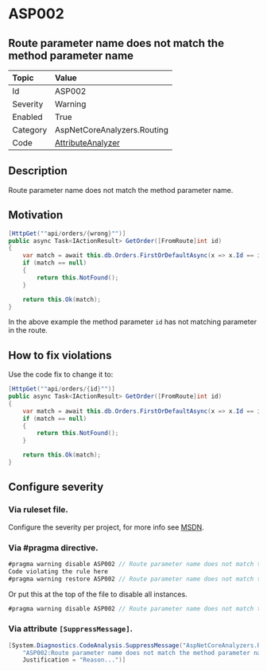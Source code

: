 # ASP002
## Route parameter name does not match the method parameter name

| Topic    | Value
| :--      | :--
| Id       | ASP002
| Severity | Warning
| Enabled  | True
| Category | AspNetCoreAnalyzers.Routing
| Code     | [AttributeAnalyzer](https://github.com/DotNetAnalyzers/AspNetCoreAnalyzers/blob/master/AspNetCoreAnalyzers/Analyzers/AttributeAnalyzer.cs)

## Description

Route parameter name does not match the method parameter name.

## Motivation

```cs
[HttpGet(""api/orders/{wrong}"")]
public async Task<IActionResult> GetOrder([FromRoute]int id)
{
    var match = await this.db.Orders.FirstOrDefaultAsync(x => x.Id == id);
    if (match == null)
    {
        return this.NotFound();
    }

    return this.Ok(match);
}
```

In the above example the method parameter `id` has not matching parameter in the route.

## How to fix violations

Use the code fix to change it to:

```cs
[HttpGet(""api/orders/{id}"")]
public async Task<IActionResult> GetOrder([FromRoute]int id)
{
    var match = await this.db.Orders.FirstOrDefaultAsync(x => x.Id == id);
    if (match == null)
    {
        return this.NotFound();
    }

    return this.Ok(match);
}
```

<!-- start generated config severity -->
## Configure severity

### Via ruleset file.

Configure the severity per project, for more info see [MSDN](https://msdn.microsoft.com/en-us/library/dd264949.aspx).

### Via #pragma directive.
```C#
#pragma warning disable ASP002 // Route parameter name does not match the method parameter name
Code violating the rule here
#pragma warning restore ASP002 // Route parameter name does not match the method parameter name
```

Or put this at the top of the file to disable all instances.
```C#
#pragma warning disable ASP002 // Route parameter name does not match the method parameter name
```

### Via attribute `[SuppressMessage]`.

```C#
[System.Diagnostics.CodeAnalysis.SuppressMessage("AspNetCoreAnalyzers.Routing", 
    "ASP002:Route parameter name does not match the method parameter name", 
    Justification = "Reason...")]
```
<!-- end generated config severity -->